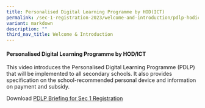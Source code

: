 ```yaml
---
title: Personalised Digital Learning Programme by HOD(ICT)
permalink: /sec-1-registration-2023/welcome-and-introduction/pdlp-hodict/
variant: markdown
description: ""
third_nav_title: Welcome & Introduction
---
```

#### **Personalised Digital Learning Programme by HOD/ICT**

This video introduces the Personalised Digital Learning Programme (PDLP) that will be implemented to all secondary schools. It also provides specification on the school-recommended personal device and information on payment and subsidy.

Download [PDLP Briefing for Sec 1 Registration](/files/2023/Uploads/3__2024_Sec_1_Registration___PDLP.pdf)